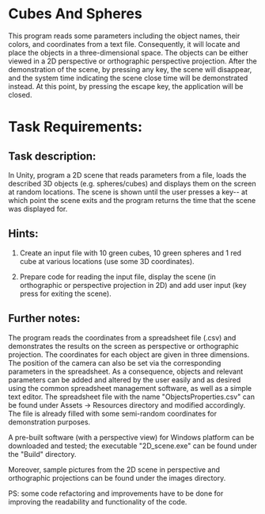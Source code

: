 # Cubes And Spheres
This program reads some parameters including the object names, their colors, and coordinates from a text file. Consequently, it will locate and place the objects in a three-dimensional space. The objects can be either viewed in a 2D perspective or orthographic perspective projection. After the demonstration of the scene, by pressing any key, the scene will disappear, and the system time indicating the scene close time will be demonstrated instead. At this point, by pressing the escape key, the application will be closed.

# Task Requirements:
## Task description:
In Unity, program a 2D scene that reads parameters from a file, loads the described 3D objects (e.g. spheres/cubes) and displays them on the screen at random locations. The scene is shown until the user presses a key-- at which point the scene exits and the program returns the time that the scene was displayed for.

## Hints:

1. Create an input file with 10 green cubes, 10 green spheres and 1 red cube at various locations (use some 3D coordinates).

2. Prepare code for reading the input file, display the scene (in orthographic or perspective projection in 2D) and add user input (key press for exiting the scene). 

## Further notes:
The program reads the coordinates from a spreadsheet file (.csv) and demonstrates the results on the screen as perspective or orthographic projection. The coordinates for each object are given in three dimensions. The position of the camera can also be set via the corresponding parameters in the spreadsheet. As a consequence, objects and relevant parameters can be added and altered by the user easily and as desired using the common spreadsheet management software, as well as a simple text editor. The spreadsheet file with the name "ObjectsProperties.csv" can be found under Assets ->  Resources directory and modified accordingly. The file is already filled with some semi-random coordinates for demonstration purposes.

A pre-built software (with a perspective view) for Windows platform can be downloaded and tested; the executable "2D_scene.exe" can be found under the "Build" directory.

Moreover, sample pictures from the 2D scene in perspective and orthographic projections can be found under the images directory.

PS: some code refactoring and improvements have to be done for improving the readability and functionality of the code.